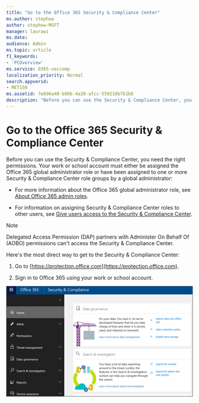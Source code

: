 ```yaml
---
title: "Go to the Office 365 Security & Compliance Center"
ms.author: stephow
author: stephow-MSFT
manager: laurawi
ms.date: 
audience: Admin
ms.topic: article
f1_keywords:
- 'PCOverview'
ms.service: O365-seccomp
localization_priority: Normal
search.appverid:
- MET150
ms.assetid: 7e696a40-b86b-4a20-afcc-559218b7b1b8
description: "Before you can use the Security & Compliance Center, you need the right permissions. Your work or school account must either be assigned the Office 365 global administrator role or have been assigned to one or more Security & Compliance Center role groups by a global administrator."
---
```


# Go to the Office 365 Security & Compliance Center

Before you can use the Security & Compliance Center, you need the right permissions. Your work or school account must either be assigned the Office 365 global administrator role or have been assigned to one or more Security & Compliance Center role groups by a global administrator:
  
- For more information about the Office 365 global administrator role, see [About Office 365 admin roles](https://support.office.com/article/da585eea-f576-4f55-a1e0-87090b6aaa9d). 

- For information on assigning Security & Compliance Center roles to other users, see [Give users access to the Security & Compliance Center](grant-access-to-the-security-and-compliance-center.md).

> [!NOTE]
> Delegated Access Permission (DAP) partners with Administer On Behalf Of (AOBO) permissions can't access the Security & Compliance Center.

Here's the most direct way to get to the Security & Compliance Center:
  
1. Go to [https://protection.office.com](https://protection.office.com).

2. Sign in to Office 365 using your work or school account.

![Office 365 Security & Compliance Center home page](media/f1d35324-ac44-4f59-96a7-b11767b43201.png)
